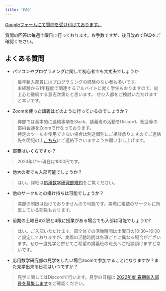 ```yaml
---
title: 'FAQ'
---
```


[Googleフォームにて質問を受け付けております。](https://docs.google.com/forms/d/e/1FAIpQLSccU3rnKTp9TW0R-4W1nH4UyvUF_FeMVlb5Le2rMA898wkkZA/viewform)

質問の回答は毎週土曜日に行っております。お手数ですが、後日改めてFAQをご確認ください。

## よくある質問
- パソコンやプログラミングに関して初心者でも大丈夫でしょうか
> 毎年新入部員にはプログラミングの経験のない者も多いです。  
未経験から1年程度で関連するアルバイトに就く学生もおりますので、向上心と継続する意志次第だと思います。
ぜひ入部をご検討いただけますと幸いです。  
- Zoomを使った講義はどのように行っているのでしょうか？
> 弊部では基本的に連絡事項をSlack、講義班の活動をDiscord、総会等の部内会議をZoomで行なっております。  
特定のツールを使用できない場合は別途個別にご相談承りますのでご連絡先を明記の上[こちら](/contact)にご連絡下さいますようお願い申し上げます。  
- 部費はいくらですか？
> 2023年1/1〜現在は1000円です。
- 他大の者でも入部可能でしょうか？
> はい。詳細は[応用数学研究部規約](https://oskt.us/articles/2023/club-rules)をご覧ください。
- 他のサークルとの掛け持ちは可能でしょうか？
> 兼部の制限は設けておりませんので可能です。実際に複数のサークルに所属している部員もおります。
- 前期の土曜日の2限と4限に授業がある場合でも入部は可能でしょうか?
> はい。ご入部いただけます。部全体での活動時間は土曜日の10:30~16:00と設定しておりますが、実際の活動時間は各班ごとに異なる場合がございます。ぜひ一度見学と併せてご希望の講義班の班長へご相談頂けますと幸いです。
- 応用数学研究部の見学をしたい場合zoomで参加することになりますか？また見学出来る日程はいつですか？
> 見学に関してはDiscordで行います。見学の日程は [2022年度 春期新入部員を募集します](https://oskt.us/articles/2022/welcome-sp)をご確認ください。
